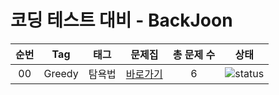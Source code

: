 # 코딩 테스트 대비 - BackJoon



| 순번 | Tag                          | 태그                | 문제집    | 총 문제 수 |  상태             |
| :--: | :--------------------------: | :-----------------: | :------:  | :------: |:---------------:|
| 00 | Greedy | 탐욕법 | [바로가기](Solution/Greedy/READMD.md) | 6 | ![status][Doing] |


[DOING]: https://img.shields.io/badge/-DOING-31AE0F
